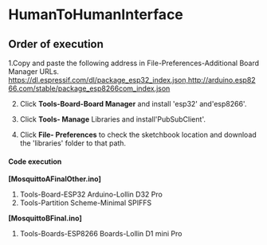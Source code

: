 # HumanToHumanInterface 
## Order of execution

1.Copy and paste the following address in File-Preferences-Additional Board Manager URLs. https://dl.espressif.com/dl/package_esp32_index.json,http://arduino.esp8266.com/stable/package_esp8266com_index.json

2. Click __Tools-Board-Board Manager__ and install 'esp32' and'esp8266'.

3. Click __Tools- Manage__ Libraries and install'PubSubClient'.

4. Click __File- Preferences__ to check the sketchbook location and download the 'libraries' folder to that path.

#### Code execution
__[MosquittoAFinalOther.ino]__
1. Tools-Board-ESP32 Arduino-Lollin D32 Pro
2. Tools-Partition Scheme-Minimal SPIFFS

__[MosquittoBFinal.ino]__
1. Tools-Boards-ESP8266 Boards-Lollin D1 mini Pro
